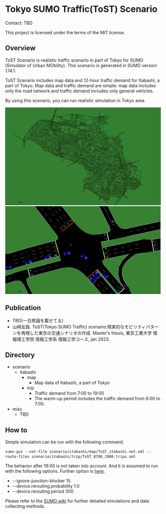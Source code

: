 # Tokyo SUMO Traffic(ToST) Scenario
Contact: TBD

This project is licensed under the terms of the MIT license.

## Overview
ToST Scenario is realistic traffic scenario in part of Tokyo for SUMO (Simulator of Urban MObility).
This scenario is generated in SUMO version 1.14.1.

ToST Scenario includes map data and 12-hour traffic demand for Itabashi, a part of Tokyo.
Map data and traffic demand are simple: map data includes only the road network and traffic demand includes only general vehicles.

By using this scenario, you can run realistic simulation in Tokyo area.

![Map](Map.png)
![Simulation](Snapshot.png)

## Publication
- TBD(一旦修論を載せてる)
- 山崎友路. ToST(Tokyo SUMO Traffic) scenario:現実的なモビリティパターンを再現した東京の交通シナリオの作成. Master’s thesis, 東京工業大学 情報理工学院 情報工学系 情報工学コース, jan 2023.

## Directory
- scenario
    - itabashi
        - map
            - Map data of Itabashi, a part of Tokyo
        - trip
            - Traffic demand from 7:00 to 19:00
            - The warm-up period includes the traffic demand from 6:00 to 7:00.
- misc
    - TBD

## How to
Simple simulation can be run with the following command.
```
sumo-gui --net-file scenario/itabashi/map/ToST_itabashi.net.xml --route-files scenario/itabashi/trip/ToST_0700_1900.trips.xml
```
The behavior after 19:00 is not taken into account.
And it is assumed to run with the following options.
Further option is [here](https://sumo.dlr.de/docs/sumo.html).
- --ignore-junction-blocker 15
- --device.rerouting.probability 1.0
- --device.rerouting.period 300

Please refer to the [SUMO wiki](https://sumo.dlr.de/docs/index.html) for further detailed simulations and data collecting methods.